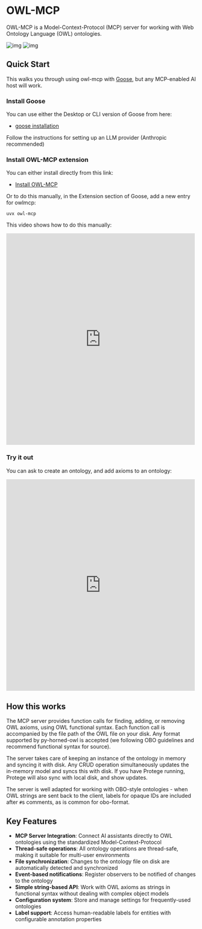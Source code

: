 # OWL-MCP

OWL-MCP is a Model-Context-Protocol (MCP) server for working with Web Ontology Language (OWL) ontologies. 

![img](https://avatars.githubusercontent.com/u/182288589?s=200&v=4)
![img](https://avatars.githubusercontent.com/u/4671070?s=200&v=4) 

## Quick Start

This walks you through using owl-mcp with [Goose](https://github.com/block/goose), but any MCP-enabled AI host will work.

### Install Goose

You can use either the Desktop or CLI version of Goose from here:

* [goose installation](https://block.github.io/goose/docs/getting-started/installation/)

Follow the instructions for setting up an LLM provider (Anthropic recommended)

### Install OWL-MCP extension

You can either install directly from this link:

 * [Install OWL-MCP](goose://extension?cmd=uvx&arg=owl-mcp&id=owl_mcp&name=OWL%20MCP)

 Or to do this manually, in the Extension section of Goose, add a new entry for owlmcp:

 `uvx owl-mcp`

 This video shows how to do this manually:

<iframe 
  width="500" 
  height="560" 
  src="https://www.youtube.com/embed/509qVPEbv0Q" 
  title="YouTube video player" 
  frameborder="0" 
  allow="accelerometer; autoplay; clipboard-write; encrypted-media; gyroscope; picture-in-picture; web-share" 
  allowfullscreen>
</iframe>
 
### Try it out

You can ask to create an ontology, and add axioms to an ontology:

<iframe 
  width="500" 
  height="560" 
  src="https://www.youtube.com/embed/sAXs3djX854" 
  title="YouTube video player" 
  frameborder="0" 
  allow="accelerometer; autoplay; clipboard-write; encrypted-media; gyroscope; picture-in-picture; web-share" 
  allowfullscreen>
</iframe>
 

## How this works

The MCP server provides function calls for finding, adding, or removing OWL axioms, using OWL functional syntax. Each function call is accompanied by the file path of the OWL file on your disk. Any format supported by py-horned-owl is accepted (we following OBO guidelines and recommend functional syntax for source).

The server takes care of keeping an instance of the ontology in memory and syncing it with disk. Any CRUD operation simultaneously updates the in-memory model and syncs this with disk. If you have Protege running, Protege will also
sync with local disk, and show updates.

The server is well adapted for working with OBO-style ontologies - when OWL strings are sent back to the client, labels for opaque IDs are included after `#`s comments, as is common for obo-format.

## Key Features

- **MCP Server Integration**: Connect AI assistants directly to OWL ontologies using the standardized Model-Context-Protocol
- **Thread-safe operations**: All ontology operations are thread-safe, making it suitable for multi-user environments
- **File synchronization**: Changes to the ontology file on disk are automatically detected and synchronized
- **Event-based notifications**: Register observers to be notified of changes to the ontology
- **Simple string-based API**: Work with OWL axioms as strings in functional syntax without dealing with complex object models
- **Configuration system**: Store and manage settings for frequently-used ontologies
- **Label support**: Access human-readable labels for entities with configurable annotation properties

